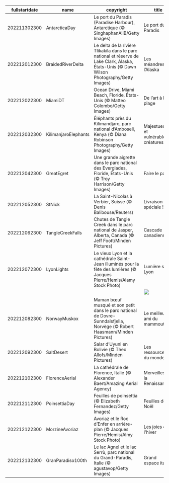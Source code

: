 |fullstartdate|name|copyright|title|image|
|--|--|--|--|--|
202211302300|AntarcticaDay|Le port du Paradis (Paradise Harbour), Antarctique (© SinghaphanAllB/Getty Images)|Le port du Paradis|![](/fr-FR/2022/12/202211302300AntarcticaDay.jpg)|
202212012300|BraidedRiverDelta|Le delta de la rivière Tlikakila dans le parc national et réserve de Lake Clark, Alaska, États-Unis (© Dawn Wilson Photography/Getty Images)|Les méandres de l’Alaska|![](/fr-FR/2022/12/202212012300BraidedRiverDelta.jpg)|
202212022300|MiamiDT|Ocean Drive, Miami Beach, Floride, États-Unis (© Matteo Colombo/Getty Images)|De l’art à la plage|![](/fr-FR/2022/12/202212022300MiamiDT.jpg)|
202212032300|KilimanjaroElephants|Éléphants près du Kilimandjaro, parc national d’Amboseli, Kenya (© Diana Robinson Photography/Getty Images)|Majestueuses et vulnérables créatures|![](/fr-FR/2022/12/202212032300KilimanjaroElephants.jpg)|
202212042300|GreatEgret|Une grande aigrette dans le parc national des Everglades, Floride, États-Unis (© Troy Harrison/Getty Images)|Faire le paon|![](/fr-FR/2022/12/202212042300GreatEgret.jpg)|
202212052300|StNick|La Saint-Nicolas à Verbier, Suisse (© Denis Balibouse/Reuters)|Livraison spéciale !|![](/fr-FR/2022/12/202212052300StNick.jpg)|
202212062300|TangleCreekFalls|Chutes de Tangle Creek dans le parc national de Jasper, Alberta, Canada (© Jeff Foott/Minden Pictures)|Cascade canadienne|![](/fr-FR/2022/12/202212062300TangleCreekFalls.jpg)|
202212072300|LyonLights|Le vieux Lyon et la cathédrale Saint-Jean illuminés pour la fête des lumières (© Jacques Pierre/Hemis/Alamy Stock Photo)|Lumière sur Lyon|![](/fr-FR/2022/12/202212072300LyonLights.jpg)|
||||![](/fr-FR/2022/12/.jpg)|
202212082300|NorwayMuskox|Maman bœuf musqué et son petit dans le parc national de Dovre-Sunndalsfjella, Norvège (© Robert Haasmann/Minden Pictures)|Le meilleur ami du mammouth|![](/fr-FR/2022/12/202212082300NorwayMuskox.jpg)|
202212092300|SaltDesert|Salar d’Uyuni en Bolivie (© Theo Allofs/Minden Pictures)|Les ressources du monde|![](/fr-FR/2022/12/202212092300SaltDesert.jpg)|
202212102300|FlorenceAerial|La cathédrale de Florence, Italie (© Alexander Baert/Amazing Aerial Agency)|Merveilles de la Renaissance|![](/fr-FR/2022/12/202212102300FlorenceAerial.jpg)|
202212112300|PoinsettiaDay|Feuilles de poinsettia (© Elizabeth Fernandez/Getty Images)|Feuilles de Noël|![](/fr-FR/2022/12/202212112300PoinsettiaDay.jpg)|
202212122300|MorzineAvoriaz|Avoriaz et le Roc d’Enfer en arrière-plan (© Jacques Pierre/Hemis/Almy Stock Photo)|Les joies de l'hiver|![](/fr-FR/2022/12/202212122300MorzineAvoriaz.jpg)|
202212132300|GranParadiso100th|Le lac Agnel et le lac Serrù, parc national du Grand-Paradis, Italie (© agustavop/Getty Images)|Grand espace italien|![](/fr-FR/2022/12/202212132300GranParadiso100th.jpg)|
